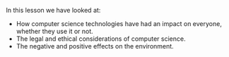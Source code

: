 In this lesson we have looked at:

- How computer science technologies have had an impact on everyone, whether they use it or not.
- The legal and ethical considerations of computer science.
- The negative and positive effects on the environment.
